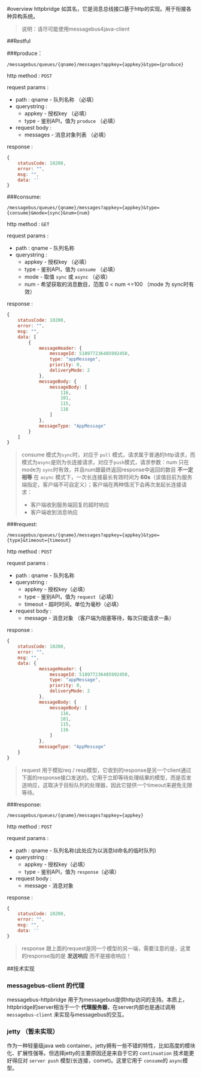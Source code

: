 #overview
httpbridge 如其名，它是消息总线接口基于http的实现。用于衔接各种异构系统。

> 说明：请尽可能使用messagebus4java-client

##Restful

###produce：

```
/messagebus/queues/{qname}/messages?appkey={appkey}&type={produce}
```

http method : `POST`

request params :

* path : qname - 队列名称 （必填）
* querystring : 
	* appkey - 授权key （必填）
	* type - 鉴别API，值为 `produce` （必填）
* request body : 
	* messages - 消息对象列表 （必填）
	
response :

```js
{
	statusCode: 10200,
	error: "",
	msg: "",
	data: ''
}
```

###consume:

```
/messagebus/queues/{qname}/messages?appkey={appkey}&type={consume}&mode={sync}&num={num}
```

http method : `GET`

request params : 

* path : qname - 队列名称
* querystring : 
	* appkey - 授权key （必填）
	* type - 鉴别API，值为 `consume` （必填）
	* mode - 取值 `sync` 或 `async` （必填）
	* num - 希望获取的消息数目，范围 0 < num <=100 （mode 为 sync时有效）
	
response : 

```js
{
	statusCode: 10200,
	error: "",
	msg: "",
	data: [
		{
			messageHeader: {
				messageId: 518977236485992450,
				type: "appMessage",
				priority: 0,
				deliveryMode: 2
			},
			messageBody: {
				messageBody: [
					116,
					101,
					115,
					116
				]
			},
			messageType: "AppMessage"
		}
	]
}

```

> consume 模式为`sync`时，对应于 `pull` 模式，请求属于普通的http请求，而模式为`async`是则为长连接请求，对应于`push`模式，请求参数：num 只在mode为 `sync`时有效，并且num跟最终返回response中返回的数目 **不一定相等** 
> 在 `async` 模式下，一次长连接最长有效时间为 **60s**（该值目前为服务端指定，客户端不可自定义）；客户端在两种情况下会再次发起长连接请求：
> 
> * 客户端收到服务端回复的超时响应
> * 客户端收到消息响应


###request:

```
/messagebus/queues/{qname}/messages?appkey={appkey}&type={type}&timeout={timeout}
```

http method : `POST`

request params :

* path : qname - 队列名称
* querystring : 
	* appkey - 授权key（必填）
	* type - 鉴别API，值为 `request`（必填）
	* timeout - 超时时间，单位为毫秒（必填）
* request body : 
	* message - 消息对象 （客户端为阻塞等待，每次只能请求一条）
	
response :

```js
{
	statusCode: 10200,
	error: "",
	msg: "",
	data: {
			messageHeader: {
				messageId: 518977236485992450,
				type: "appMessage",
				priority: 0,
				deliveryMode: 2
			},
			messageBody: {
				messageBody: [
					116,
					101,
					115,
					116
				]
			},
			messageType: "AppMessage"
	}
}
```

> request 用于模拟req / resp模型，它收到的response是另一个client通过下面的response接口发送的。它用于立即等待处理结果的模型，而是否发送响应，这取决于目标队列的处理器，因此它提供一个timeout来避免无限等待。

###response:

```
/messagebus/queues/{qname}/messages?appkey={appkey}
```
http method : `POST`

request params : 

* path : qname - 队列名称(此处应为以消息Id命名的临时队列)
* querystring : 
	* appkey - 授权key（必填）
	* type - 鉴别API，值为 `response`（必填）
* request body :
	* message - 消息对象	
	
response :

```js
{
	statusCode: 10200,
	error: "",
	msg: "",
	data: ''
}
```
	
> response 跟上面的request是同一个模型的另一端，需要注意的是，这里的response指的是 **发送响应** 而不是接收响应！


##技术实现
### messagebus-client 的代理
messagebus-httpbridge 用于为messagebus提供http访问的支持。本质上，httpbridge的server相当于一个 **代理服务器**，在server内部也是通过调用 `messagebus-client` 来实现与messagebus的交互。

### jetty （暂未实现）
作为一种轻量级java web container。jetty拥有一些不错的特性，比如高度的模块化、扩展性强等。但选择jetty的主要原因还是来自于它的 `continuation` 技术能更好得应对 `server push` 模型(长连接，comet)。这里它用于 `consume`的 `async`模型。


